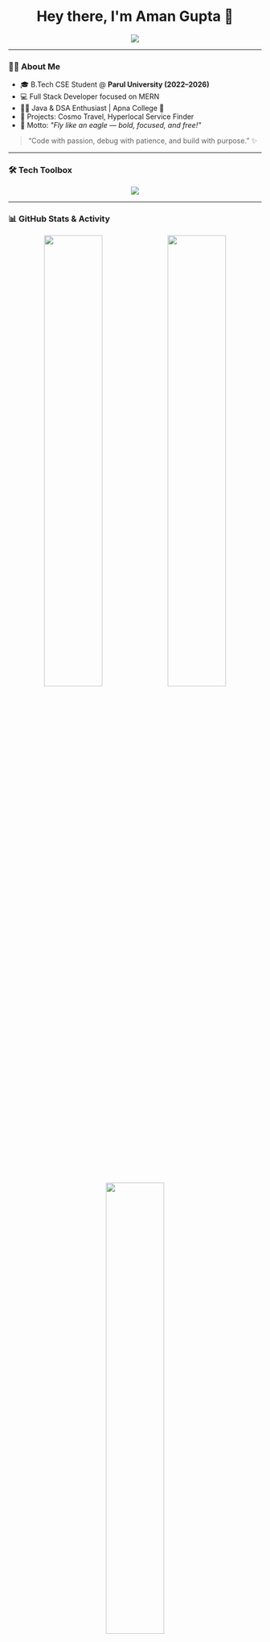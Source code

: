 <h1 align="center">Hey there, I'm Aman Gupta 👋</h1>

<p align="center">
  <img src="https://readme-typing-svg.herokuapp.com?font=Fira+Code&duration=3000&pause=1000&color=00FF94&center=true&vCenter=true&width=440&lines=Full+Stack+Web+Developer+%F0%9F%92%BB;MERN+Stack+Learner+%F0%9F%A7%91%E2%80%8D%F0%9F%92%BB;DSA+%2B+Java+Explorer+%E2%9C%A8;Always+Learning+Something+New+%F0%9F%93%9A" />
</p>

---

### 🙋‍♂️ About Me

- 🎓 B.Tech CSE Student @ **Parul University (2022–2026)**
- 💻 Full Stack Developer focused on MERN
- 👨‍💻 Java & DSA Enthusiast | Apna College 🚀
- 🔨 Projects: Cosmo Travel, Hyperlocal Service Finder
- 🦅 Motto: _"Fly like an eagle — bold, focused, and free!"_

> “Code with passion, debug with patience, and build with purpose.” ✨

---

### 🛠️ Tech Toolbox

<p align="center">
  <img src="https://skillicons.dev/icons?i=html,css,js,react,nodejs,express,mongodb,java,git,github" />
</p>

---

### 📊 GitHub Stats & Activity

<p align="center">
  <img src="https://github-readme-stats.vercel.app/api?username=amangupta812&show_icons=true&theme=radical&border_radius=15" width="48%" />
  
  <img src="https://github-readme-streak-stats.herokuapp.com?user=amangupta812&theme=highcontrast&hide_border=true&date_format=M%20j%5B%2C%20Y%5D" width="48%" />

<p align="center">
  <img src="https://github-readme-stats.vercel.app/api/top-langs/?username=amangupta812&layout=compact&theme=radical&langs_count=8" width="48%" />
</p>

---

### ⚡ Contribution Graph

<p align="center">
  <img src="https://github-readme-activity-graph.vercel.app/graph?username=amangupta812&theme=react-dark&bg_color=151515&hide_border=true" />
</p>

---

### 🚀 Featured Projects

#### 🌍 [**Cosmo Travel**](https://github.com/amangupta812/cosmo-travel)  
A web app designed to enhance travel experiences by providing useful tools and features for travelers.
  
<p align="center">
  <a href="https://github.com/amangupta812/cosmo-travel">
    <img src="https://img.shields.io/badge/GitHub-Repo-%23007A5E?style=for-the-badge&logo=github&logoColor=white" />
  </a>
</p>

#### 🛠️ [**Hyperlocal Service Finder**](https://github.com/amangupta812/hyperlocal-service-finder)  
A MERN stack project for finding local services like plumbers and electricians in your area.

<p align="center">
  <a href="https://github.com/amangupta812/hyperlocal-service-finder">
    <img src="https://img.shields.io/badge/GitHub-Repo-%23007A5E?style=for-the-badge&logo=github&logoColor=white" />
  </a>
</p>

---

### 📫 Let's Connect

<p align="center">
  <a href="https://www.linkedin.com/in/amangupta812">
    <img src="https://img.shields.io/badge/LinkedIn-blue?style=for-the-badge&logo=linkedin&logoColor=white" />
  </a>
  <a href="mailto:your-email@example.com">
    <img src="https://img.shields.io/badge/Gmail-D14836?style=for-the-badge&logo=gmail&logoColor=white" />
  </a>
</p>

---

<p align="center">
  <img src="https://capsule-render.vercel.app/api?type=waving&color=gradient&height=120&section=footer" />
</p>
